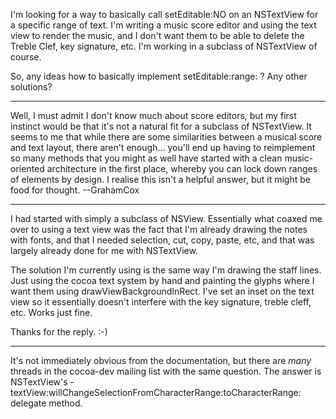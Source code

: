 I'm looking for a way to basically call setEditable:NO on an NSTextView for a specific range of text.  I'm writing a music score editor and using the text view to render the music, and I don't want them to be able to delete the Treble Clef, key signature, etc.  I'm working in a subclass of NSTextView of course.

So, any ideas how to basically implement setEditable:range: ?  Any other solutions?

----

Well, I must admit I don't know much about score editors, but my first instinct would be that it's not a natural fit for a subclass of NSTextView. It seems to me that while there are some similarities between a musical score and text layout, there aren't enough... you'll end up having to reimplement so many methods that you might as well have started with a clean music-oriented architecture in the first place, whereby you can lock down ranges of elements by design. I realise this isn't a helpful answer, but it might be food for thought. --GrahamCox

----

I had started with simply a subclass of NSView.  Essentially what coaxed me over to using a text view was the fact that I'm already drawing the notes with fonts, and that I needed selection, cut, copy, paste, etc, and that was largely already done for me with NSTextView.

The solution I'm currently using is the same way I'm drawing the staff lines.  Just using the cocoa text system by hand and painting the glyphs where I want them using drawViewBackgroundInRect.  I've set an inset on the text view so it essentially doesn't interfere with the key signature, treble cleff, etc.  Works just fine.

Thanks for the reply. :-)

----

It's not immediately obvious from the documentation, but there are *many* threads in the cocoa-dev mailing list with the same question. The answer is NSTextView's -textView:willChangeSelectionFromCharacterRange:toCharacterRange: delegate method.
